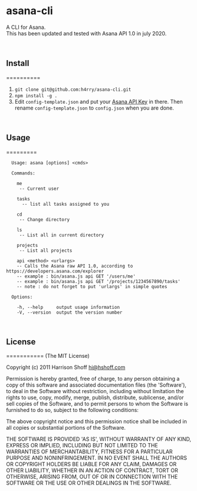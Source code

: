 asana-cli
=========

A CLI for Asana.<br/>
This has been updated and tested with Asana API 1.0 in july 2020.

<br/>


## Install
==========

1. `git clone git@github.com:h4rry/asana-cli.git`
2. `npm install -g .`
3. Edit `config-template.json` and put your [Asana API Key](http://app.asana.com/-/account_api) in there. Then rename `config-template.json` to `config.json` when you are done.

<br/>

## Usage
=========

	  Usage: asana [options] <cmds>
	
	  Commands:
	
	    me 
	     -- Current user
	    
	    tasks 
	      -- list all tasks assigned to you
	    
	    cd 
	     -- Change directory
	    
	    ls 
	     -- List all in current directory
	    
	    projects 
	     -- List all projects
	     
	    api <method> <urlargs>
	    -- Calls the Asana raw API 1.0, according to https://developers.asana.com/explorer
	    -- example : bin/asana.js api GET '/users/me'
	    -- example : bin/asana.js api GET '/projects/1234567890/tasks'
	    -- note : do not forget to put 'urlargs' in simple quotes
	
	  Options:
	
	    -h, --help     output usage information
	    -V, --version  output the version number
	    
<br/>

## License
===========
(The MIT License)

Copyright (c) 2011 Harrison Shoff <hi@hshoff.com>

Permission is hereby granted, free of charge, to any person obtaining a copy of this software and associated documentation files (the 'Software'), to deal in the Software without restriction, including without limitation the rights to use, copy, modify, merge, publish, distribute, sublicense, and/or sell copies of the Software, and to permit persons to whom the Software is furnished to do so, subject to the following conditions:

The above copyright notice and this permission notice shall be included in all copies or substantial portions of the Software.

THE SOFTWARE IS PROVIDED 'AS IS', WITHOUT WARRANTY OF ANY KIND, EXPRESS OR IMPLIED, INCLUDING BUT NOT LIMITED TO THE WARRANTIES OF MERCHANTABILITY, FITNESS FOR A PARTICULAR PURPOSE AND NONINFRINGEMENT. IN NO EVENT SHALL THE AUTHORS OR COPYRIGHT HOLDERS BE LIABLE FOR ANY CLAIM, DAMAGES OR OTHER LIABILITY, WHETHER IN AN ACTION OF CONTRACT, TORT OR OTHERWISE, ARISING FROM, OUT OF OR IN CONNECTION WITH THE SOFTWARE OR THE USE OR OTHER DEALINGS IN THE SOFTWARE.
